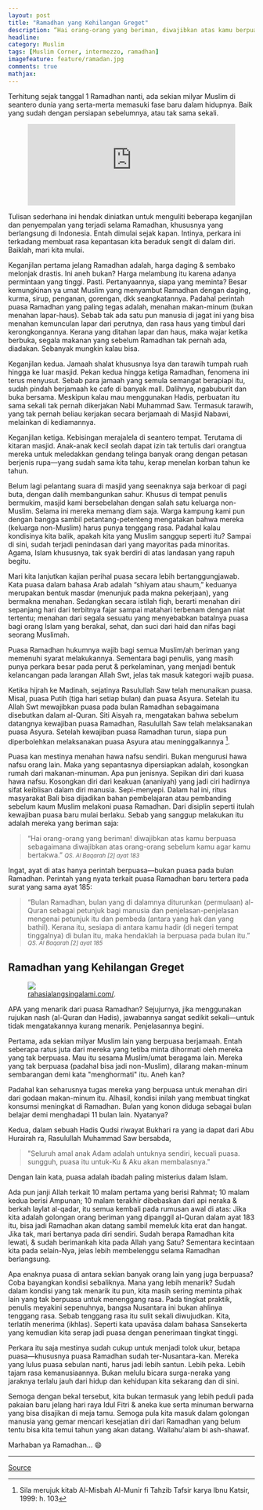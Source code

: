 ```yaml
---
layout: post
title: "Ramadhan yang Kehilangan Greget"
description: “Hai orang-orang yang beriman, diwajibkan atas kamu berpuasa sebagaimana diwajibkan atas orang-orang sebelum kamu agar kamu bertakwa.”
headline: 
category: Muslim
tags: [Muslim Corner, intermezzo, ramadhan]
imagefeature: feature/ramadan.jpg
comments: true
mathjax: 
---
```


Terhitung sejak tanggal 1 Ramadhan nanti, ada sekian milyar Muslim di seantero dunia yang serta-merta memasuki fase baru dalam hidupnya. Baik yang sudah dengan persiapan sebelumnya, atau tak sama sekali.

<figure>
<iframe width="100%" height="166" scrolling="no" frameborder="no" src="https://w.soundcloud.com/player/?url=https%3A//api.soundcloud.com/tracks/20102645&amp;color=0066cc&amp;auto_play=true&amp;hide_related=false&amp;show_comments=true&amp;show_user=true&amp;show_reposts=false"></iframe>
</figure>

Tulisan sederhana ini hendak diniatkan untuk menguliti beberapa keganjilan dan penyempalan yang terjadi selama Ramadhan, khususnya yang berlangsung di Indonesia. Entah dimulai sejak kapan. Intinya, perkara ini terkadang membuat rasa kepantasan kita beraduk sengit di dalam diri. Baiklah, mari kita mulai.

Keganjilan pertama jelang Ramadhan adalah, harga daging & sembako melonjak drastis. Ini aneh bukan? Harga melambung itu karena adanya permintaan yang tinggi. Pasti. Pertanyaannya, siapa yang meminta? Besar kemungkinan ya umat Muslim yang menyambut Ramadhan dengan daging, kurma, sirup, penganan, gorengan, dkk seangkatannya. Padahal perintah puasa Ramadhan yang paling tegas adalah, menahan makan-minum (bukan menahan lapar-haus). Sebab tak ada satu pun manusia di jagat ini yang bisa menahan kemunculan lapar dari perutnya, dan rasa haus yang timbul dari kerongkongannya. Kerana yang ditahan lapar dan haus, maka wajar ketika berbuka, segala makanan yang sebelum Ramadhan tak pernah ada, diadakan. Sebanyak mungkin kalau bisa.

Keganjilan kedua. Jamaah shalat khususnya Isya dan tarawih tumpah ruah hingga ke luar masjid. Pekan kedua hingga ketiga Ramadhan, fenomena ini terus menyusut. Sebab para jamaah yang semula semangat berapiapi itu, sudah pindah berjamaah ke cafe di banyak mall. Dalihnya, ngabuburit dan buka bersama. Meskipun kalau mau menggunakan Hadis, perbuatan itu sama sekali tak pernah dikerjakan Nabi Muhammad Saw. Termasuk tarawih, yang tak pernah beliau kerjakan secara berjamaah di Masjid Nabawi, melainkan di kediamannya.

Keganjilan ketiga. Kebisingan merajalela di seantero tempat. Terutama di kitaran masjid. Anak-anak kecil seolah dapat izin tak tertulis dari orangtua mereka untuk meledakkan gendang telinga banyak orang dengan petasan berjenis rupa—yang sudah sama kita tahu, kerap menelan korban tahun ke tahun.

Belum lagi pelantang suara di masjid yang seenaknya saja berkoar di pagi buta, dengan dalih membangunkan sahur. Khusus di tempat penulis bermukim, masjid kami bersebelahan dengan salah satu keluarga non-Muslim. Selama ini mereka memang diam saja. Warga kampung kami pun dengan bangga sambil petantang-petenteng mengatakan bahwa mereka (keluarga non-Muslim) harus punya tenggang rasa. Padahal kalau kondisinya kita balik, apakah kita yang Muslim sanggup seperti itu? Sampai di sini, sudah terjadi penindasan dari yang mayoritas pada minoritas. Agama, Islam khususnya, tak syak berdiri di atas landasan yang rapuh begitu.

Mari kita lanjutkan kajian perihal puasa secara lebih bertanggungjawab. Kata puasa dalam bahasa Arab adalah “shiyam atau shaum,” keduanya merupakan bentuk masdar (menunjuk pada makna pekerjaan), yang bermakna menahan. Sedangkan secara istilah fiqh, berarti menahan diri sepanjang hari dari terbitnya fajar sampai matahari terbenam dengan niat tertentu; menahan dari segala sesuatu yang menyebabkan batalnya puasa bagi orang Islam yang berakal, sehat, dan suci dari haid dan nifas bagi seorang Muslimah.

Puasa Ramadhan hukumnya wajib bagi semua Muslim/ah beriman yang memenuhi syarat melakukannya. Sementara bagi penulis, yang masih punya perkara besar pada perut &amp; perkelaminan, yang menjadi bentuk kelancangan pada larangan Allah Swt, jelas tak masuk kategori wajib puasa.

Ketika hijrah ke Madinah, sejatinya Rasulullah Saw telah menunaikan puasa. Misal, puasa Putih (tiga hari setiap bulan) dan puasa Asyura. Setelah itu Allah Swt mewajibkan puasa pada bulan Ramadhan sebagaimana disebutkan dalam al-Quran. Siti Aisyah ra, mengatakan bahwa sebelum datangnya kewajiban puasa Ramadhan, Rasulullah Saw telah melaksanakan puasa Asyura. Setelah kewajiban puasa Ramadhan turun, siapa pun diperbolehkan melaksanakan puasa Asyura atau meninggalkannya [^1].

Puasa kan mestinya menahan hawa nafsu sendiri. Bukan mengurusi hawa nafsu orang lain. Maka yang sepantasnya dipersiapkan adalah, kosongkan rumah dari makanan-minuman. Apa pun jenisnya. Sepikan diri dari kuasa hawa nafsu. Kosongkan diri dari keakuan (ananiyah) yang jadi ciri hadirnya sifat keiblisan dalam diri manusia. Sepi-menyepi. Dalam hal ini, ritus masyarakat Bali bisa dijadikan bahan pembelajaran atau pembanding sebelum kaum Muslim melakoni puasa Ramadhan. Dari disiplin seperti itulah kewajiban puasa baru mulai berlaku. Sebab yang sanggup melakukan itu adalah mereka yang beriman saja:

> “Hai orang-orang yang beriman! diwajibkan atas kamu berpuasa sebagaimana diwajibkan atas orang-orang sebelum kamu agar kamu bertakwa.”
> <small><cite title="QS. Al Baqarah [2] ayat 183">QS. Al Baqarah [2] ayat 183</cite></small>

Ingat, ayat di atas hanya perintah berpuasa—bukan puasa pada bulan Ramadhan. Perintah yang nyata terkait puasa Ramadhan baru tertera pada surat yang sama ayat 185:

> “Bulan Ramadhan, bulan yang di dalamnya diturunkan (permulaan) al-Quran sebagai petunjuk bagi manusia dan penjelasan-penjelasan mengenai petunjuk itu dan pembeda (antara yang hak dan yang bathil). Kerana itu, sesiapa di antara kamu hadir (di negeri tempat tinggalnya) di bulan itu, maka hendaklah ia berpuasa pada bulan itu.”
> <small><cite title="QS. Al Baqarah [2] ayat 185">QS. Al Baqarah [2] ayat 185</cite></small>

## Ramadhan yang Kehilangan Greget ##

<figure>
	<a href="http://www.rahasialangsingalami.com/wp-content/uploads/2015/06/Tips-Menurunkan-Berat-Badan-Pada-Bulan-Puasa.jpg"><img src="http://www.rahasialangsingalami.com/wp-content/uploads/2015/06/Tips-Menurunkan-Berat-Badan-Pada-Bulan-Puasa.jpg"></a>
	<figcaption><a href="http://www.rahasialangsingalami.com/tips-menurunkan-berat-badan-pada-bulan-puasa-dengan-cepat-dan-aman/" data-toggle="tooltip" title="http://www.rahasialangsingalami.com/">rahasialangsingalami.com/</a>.</figcaption>
</figure>


APA yang menarik dari puasa Ramadhan? Sejujurnya, jika menggunakan rujukan nash (al-Quran dan Hadis), jawabannya sangat sedikit sekali—untuk tidak mengatakannya kurang menarik. Penjelasannya begini.

Pertama, ada sekian milyar Muslim lain yang berpuasa berjamaah. Entah seberapa ratus juta dari mereka yang tetiba minta dihormati oleh mereka yang tak berpuasa. Mau itu sesama Muslim/umat beragama lain. Mereka yang tak berpuasa (padahal bisa jadi non-Muslim), dilarang makan-minum sembarangan demi kata "menghormati" itu. Aneh kan?

Padahal kan seharusnya tugas mereka yang berpuasa untuk menahan diri dari godaan makan-minum itu. Alhasil, kondisi inilah yang membuat tingkat konsumsi meningkat di Ramadhan. Bulan yang konon diduga sebagai bulan belajar demi menghadapi 11 bulan lain. Nyatanya?

Kedua, dalam sebuah Hadis Qudsi riwayat Bukhari ra yang ia dapat dari Abu Hurairah ra, Rasulullah Muhammad Saw bersabda,

> "Seluruh amal anak Adam adalah untuknya sendiri, kecuali puasa. sungguh, puasa itu untuk-Ku &amp; Aku akan membalasnya."

Dengan lain kata, puasa adalah ibadah paling misterius dalam Islam.

Ada pun janji Allah terkait 10 malam pertama yang berisi Rahmat; 10 malam kedua berisi Ampunan; 10 malam terakhir dibebaskan dari api neraka &amp; berkah laylat al-qadar, itu semua kembali pada rumusan awal di atas: Jika kita adalah golongan orang beriman yang dipanggil al-Quran dalam ayat 183 itu, bisa jadi Ramadhan akan datang sambil memeluk kita erat dan hangat. Jika tak, mari bertanya pada diri sendiri. Sudah berapa Ramadhan kita lewati, &amp; sudah berimankah kita pada Allah yang Satu? Sementara kecintaan kita pada selain-Nya, jelas lebih membelenggu selama Ramadhan berlangsung.

Apa enaknya puasa di antara sekian banyak orang lain yang juga berpuasa? Coba bayangkan kondisi sebaliknya. Mana yang lebih menarik? Sudah dalam kondisi yang tak menarik itu pun, kita masih sering meminta pihak lain yang tak berpuasa untuk menenggang rasa. Pada tingkat praktik, penulis meyakini sepenuhnya, bangsa Nusantara ini bukan ahlinya tenggang rasa. Sebab tenggang rasa itu sulit sekali diwujudkan. Kita, terlatih menerima (ikhlas). Seperti kata upavāsa dalam bahasa Sansekerta yang kemudian kita serap jadi puasa dengan penerimaan tingkat tinggi.

Perkara itu saja mestinya sudah cukup untuk menjadi tolok ukur, betapa puasa—khususnya puasa Ramadhan sudah ter-Nusantara-kan. Mereka yang lulus puasa sebulan nanti, harus jadi lebih santun. Lebih peka. Lebih tajam rasa kemanusiaannya. Bukan melulu bicara surga-neraka yang jaraknya terlalu jauh dari hidup dan kehidupan kita sekarang dan di sini.

Semoga dengan bekal tersebut, kita bukan termasuk yang lebih peduli pada pakaian baru jelang hari raya Idul Fitri &amp; aneka kue serta minuman berwarna yang bisa disajikan di meja tamu. Semoga pula kita masuk dalam golongan manusia yang gemar mencari kesejatian diri dari Ramadhan yang belum tentu bisa kita temui tahun yang akan datang. Wallahu'alam bi ash-shawaf.

Marhaban ya Ramadhan... 😄


[^1]: Sila merujuk kitab Al-Misbah Al-Munir fi Tahzib Tafsir karya Ibnu Katsir, 1999: h. 103

----------

[Source](http://mataharisemesta.blogspot.com/2015/06/ramadhan-yang-sarat-jebakan.html)
